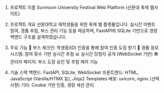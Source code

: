 1. 프로젝트 이름
Sunmoon University Festival Web Platform (선문대 축제 웹사이트)

3. 프로젝트 개요
선문대학교 재학생들을 위한 축제 웹 플랫폼입니다. 실시간 이벤트 참여, 경품 추첨, 부스 관리 기능 등을 제공하며, FastAPI와 SQLite 기반으로 경량 백엔드 구조를 설계하였습니다.

3. 주요 기능
🎪 부스 체크인: 학생증(ID) 인증을 통해 참여 인증 도장 받기
🧾 경품 응모 시스템: 참여 횟수 기반 실시간 추첨
📊 실시간 당첨자 공개 (WebSocket 기반)
🛠 관리자 페이지: 부스 도장 승인 및 추첨 제어 기능

4. 기술 스택
백엔드: FastAPI, SQLite, WebSocket
프론트엔드: HTML, JavaScript (Vanilla/HTMX 등), Jinja2 Templates
배포: uvicorn, nginx (선택 사항)
기타: Cookie 기반 인증, 경량 세션 관리
